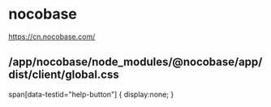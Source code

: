 # nocobase
https://cn.nocobase.com/

## /app/nocobase/node_modules/@nocobase/app/dist/client/global.css
span[data-testid="help-button"] { display:none; }
